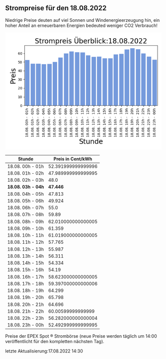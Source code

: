 
## Strompreise für den 18.08.2022

Niedrige Preise deuten auf viel Sonnen und Windenergieerzeugung hin, ein hoher Anteil an erneuerbaren Energien bedeuted weniger CO2 Verbrauch!

![Strompreis übersicht](imgs/strompreis_uebersicht.png)

| Stunde | Preis in Cent/kWh |
|---|---|
| 18.08. 00h -  01h | 52.391999999999996 | 
| 18.08. 01h -  02h | 47.989999999999995 | 
| 18.08. 02h -  03h | 48.0 | 
| **18.08. 03h -  04h** | **47.446** | 
| 18.08. 04h -  05h | 47.813 | 
| 18.08. 05h -  06h | 49.924 | 
| 18.08. 06h -  07h | 55.0 | 
| 18.08. 07h -  08h | 59.89 | 
| 18.08. 08h -  09h | 62.010000000000005 | 
| 18.08. 09h -  10h | 61.359 | 
| 18.08. 10h -  11h | 61.019000000000005 | 
| 18.08. 11h -  12h | 57.765 | 
| 18.08. 12h -  13h | 55.987 | 
| 18.08. 13h -  14h | 56.311 | 
| 18.08. 14h -  15h | 54.334 | 
| 18.08. 15h -  16h | 54.19 | 
| 18.08. 16h -  17h | 58.623000000000005 | 
| 18.08. 17h -  18h | 59.397000000000006 | 
| 18.08. 18h -  19h | 64.299 | 
| 18.08. 19h -  20h | 65.798 | 
| 18.08. 20h -  21h | 64.696 | 
| 18.08. 21h -  22h | 60.00599999999999 | 
| 18.08. 22h -  23h | 56.282000000000004 | 
| 18.08. 23h -  00h | 52.492999999999995 | 

Preise der EPEX Spot ® Strombörse (neue Preise werden täglich um 14:00 veröffentlicht für den kompletten nächsten Tag).

letzte Aktualisierung:17.08.2022 14:30